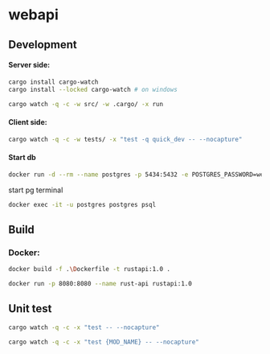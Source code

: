 # webapi

## Development

#### Server side:

```bash
cargo install cargo-watch
cargo install --locked cargo-watch # on windows
```

```bash
cargo watch -q -c -w src/ -w .cargo/ -x run
```

#### Client side:

```bash
cargo watch -q -c -w tests/ -x "test -q quick_dev -- --nocapture"
```

#### Start db

```bash
docker run -d --rm --name postgres -p 5434:5432 -e POSTGRES_PASSWORD=welcome postgres:15
```

start pg terminal

```bash
docker exec -it -u postgres postgres psql
```

## Build

### Docker:
```bash
docker build -f .\Dockerfile -t rustapi:1.0 . 
```

```bash
docker run -p 8080:8080 --name rust-api rustapi:1.0
```

## Unit test

```bash
cargo watch -q -c -x "test -- --nocapture"

cargo watch -q -c -x "test {MOD_NAME} -- --nocapture"
```